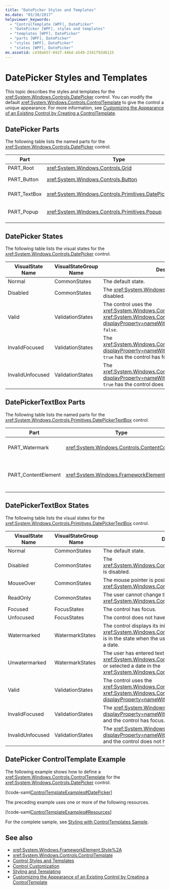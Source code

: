 ```yaml
---
title: "DatePicker Styles and Templates"
ms.date: "03/30/2017"
helpviewer_keywords: 
  - "ControlTemplate [WPF], DatePicker"
  - "DatePicker [WPF], styles and templates"
  - "templates [WPF], DatePicker"
  - "parts [WPF], DatePicker"
  - "styles [WPF], DatePicker"
  - "states [WPF], DatePicker"
ms.assetid: c430a657-692f-44bd-a549-2341f92d6115
---
```

# DatePicker Styles and Templates
This topic describes the styles and templates for the <xref:System.Windows.Controls.DatePicker> control. You can modify the default <xref:System.Windows.Controls.ControlTemplate> to give the control a unique appearance. For more information, see [Customizing the Appearance of an Existing Control by Creating a ControlTemplate](customizing-the-appearance-of-an-existing-control.md).  
  
## DatePicker Parts  
 The following table lists the named parts for the <xref:System.Windows.Controls.DatePicker> control.  
  
|Part|Type|Description|  
|-|-|-|  
|PART_Root|<xref:System.Windows.Controls.Grid>|The root of the control.|  
|PART_Button|<xref:System.Windows.Controls.Button>|The button that opens and closes the <xref:System.Windows.Controls.Calendar>.|  
|PART_TextBox|<xref:System.Windows.Controls.Primitives.DatePickerTextBox>|The text box that allows you to input a date.|  
|PART_Popup|<xref:System.Windows.Controls.Primitives.Popup>|The popup for the <xref:System.Windows.Controls.DatePicker> control.|  
  
## DatePicker States  
 The following table lists the visual states for the <xref:System.Windows.Controls.DatePicker> control.  
  
|VisualState Name|VisualStateGroup Name|Description|  
|-|-|-|  
|Normal|CommonStates|The default state.|  
|Disabled|CommonStates|The <xref:System.Windows.Controls.DatePicker> is disabled.|  
|Valid|ValidationStates|The control uses the <xref:System.Windows.Controls.Validation> class and the <xref:System.Windows.Controls.Validation.HasError%2A?displayProperty=nameWithType> attached property is `false`.|  
|InvalidFocused|ValidationStates|The <xref:System.Windows.Controls.Validation.HasError%2A?displayProperty=nameWithType> attached property is `true` has the control has focus.|  
|InvalidUnfocused|ValidationStates|The <xref:System.Windows.Controls.Validation.HasError%2A?displayProperty=nameWithType> attached property is `true` has the control does not have focus.|  
  
## DatePickerTextBox Parts  
 The following table lists the named parts for the <xref:System.Windows.Controls.Primitives.DatePickerTextBox> control.  
  
|Part|Type|Description|  
|-|-|-|  
|PART_Watermark|<xref:System.Windows.Controls.ContentControl>|The element that contains the initial text in the <xref:System.Windows.Controls.DatePicker>.|  
|PART_ContentElement|<xref:System.Windows.FrameworkElement>|A visual element that can contain a <xref:System.Windows.FrameworkElement>. The text of the <xref:System.Windows.Controls.TextBox> is displayed in this element.|  
  
## DatePickerTextBox States  
 The following table lists the visual states for the <xref:System.Windows.Controls.Primitives.DatePickerTextBox> control.  
  
|VisualState Name|VisualStateGroup Name|Description|  
|-|-|-|  
|Normal|CommonStates|The default state.|  
|Disabled|CommonStates|The <xref:System.Windows.Controls.Primitives.DatePickerTextBox> is disabled.|  
|MouseOver|CommonStates|The mouse pointer is positioned over the <xref:System.Windows.Controls.Primitives.DatePickerTextBox>.|  
|ReadOnly|CommonStates|The user cannot change the text in the <xref:System.Windows.Controls.Primitives.DatePickerTextBox>.|  
|Focused|FocusStates|The control has focus.|  
|Unfocused|FocusStates|The control does not have focus.|  
|Watermarked|WatermarkStates|The control displays its initial text.  The <xref:System.Windows.Controls.Primitives.DatePickerTextBox> is in the state when the user has not entered text or selected a date.|  
|Unwatermarked|WatermarkStates|The user has entered text into the <xref:System.Windows.Controls.Primitives.DatePickerTextBox> or selected a date in the <xref:System.Windows.Controls.DatePicker>.|  
|Valid|ValidationStates|The control uses the <xref:System.Windows.Controls.Validation> class and the <xref:System.Windows.Controls.Validation.HasError%2A?displayProperty=nameWithType> attached property is `false`.|  
|InvalidFocused|ValidationStates|The <xref:System.Windows.Controls.Validation.HasError%2A?displayProperty=nameWithType> attached property is `true` and the control has focus.|  
|InvalidUnfocused|ValidationStates|The <xref:System.Windows.Controls.Validation.HasError%2A?displayProperty=nameWithType> attached property is `true` and the control does not have focus.|  
  
## DatePicker ControlTemplate Example  
 The following example shows how to define a <xref:System.Windows.Controls.ControlTemplate> for the <xref:System.Windows.Controls.DatePicker> control.  
  
 [!code-xaml[ControlTemplateExamples#DatePicker](~/samples/snippets/csharp/VS_Snippets_Wpf/ControlTemplateExamples/CS/resources/datepicker.xaml#datepicker)]  
  
 The preceding example uses one or more of the following resources.  
  
 [!code-xaml[ControlTemplateExamples#Resources](~/samples/snippets/csharp/VS_Snippets_Wpf/ControlTemplateExamples/CS/resources/shared.xaml#resources)]  
  
 For the complete sample, see [Styling with ControlTemplates Sample](https://github.com/Microsoft/WPF-Samples/tree/master/Styles%20&%20Templates/IntroToStylingAndTemplating).  
  
## See also

- <xref:System.Windows.FrameworkElement.Style%2A>
- <xref:System.Windows.Controls.ControlTemplate>
- [Control Styles and Templates](control-styles-and-templates.md)
- [Control Customization](control-customization.md)
- [Styling and Templating](styling-and-templating.md)
- [Customizing the Appearance of an Existing Control by Creating a ControlTemplate](customizing-the-appearance-of-an-existing-control.md)
